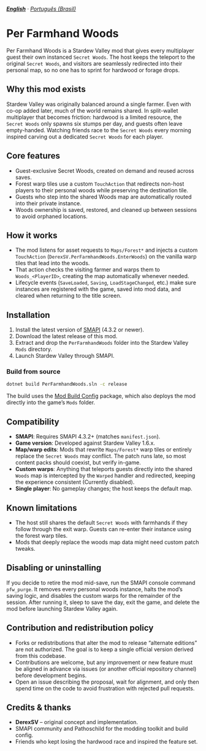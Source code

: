 *[**English**](README.md) · [Português (Brasil)](README.pt-BR.md)*

# Per Farmhand Woods

Per Farmhand Woods is a Stardew Valley mod that gives every multiplayer guest
their own instanced `Secret Woods`. The host keeps the teleport to the original
`Secret Woods`, and visitors are seamlessly redirected into their personal map,
so no one has to sprint for hardwood or forage drops.

## Why this mod exists

Stardew Valley was originally balanced around a single farmer. Even with co-op
added later, much of the world remains shared. In split-wallet multiplayer that
becomes friction: hardwood is a limited resource, the `Secret Woods` only spawns
six stumps per day, and guests often leave empty-handed. Watching friends race to
the `Secret Woods` every morning inspired carving out a dedicated `Secret Woods`
for each player.

## Core features

- Guest-exclusive Secret Woods, created on demand and reused across saves.
- Forest warp tiles use a custom `TouchAction` that redirects non-host players to
  their personal woods while preserving the destination tile.
- Guests who step into the shared Woods map are automatically routed into their
  private instance.
- Woods ownership is saved, restored, and cleaned up between sessions to avoid
  orphaned locations.

## How it works

- The mod listens for asset requests to `Maps/Forest*` and injects a custom
  `TouchAction` (`DerexSV.PerFarmhandWoods.EnterWoods`) on the vanilla warp tiles
  that lead into the woods.
- That action checks the visiting farmer and warps them to `Woods_<PlayerID>`,
  creating the map automatically whenever needed.
- Lifecycle events (`SaveLoaded`, `Saving`, `LoadStageChanged`, etc.) make sure
  instances are registered with the game, saved into mod data, and cleared when
  returning to the title screen.

## Installation

1. Install the latest version of [SMAPI](https://smapi.io/) (4.3.2 or newer).
2. Download the latest release of this mod.
3. Extract and drop the `PerFarmhandWoods` folder into the Stardew Valley `Mods`
   directory.
4. Launch Stardew Valley through SMAPI.

### Build from source

```bash
dotnet build PerFarmhandWoods.sln -c release
```

The build uses the [Mod Build Config](https://www.nuget.org/packages/Pathoschild.Stardew.ModBuildConfig)
package, which also deploys the mod directly into the game’s `Mods` folder.

## Compatibility

- **SMAPI**: Requires SMAPI 4.3.2+ (matches `manifest.json`).
- **Game version**: Developed against Stardew Valley 1.6.x.
- **Map/warp edits**: Mods that rewrite `Maps/Forest*` warp tiles or entirely
  replace the `Secret Woods` may conflict. The patch runs late, so most content
  packs should coexist, but verify in-game.
- **Custom warps**: Anything that teleports guests directly into the shared
  `Woods` map is intercepted by the `Warped` handler and redirected, keeping the
  experience consistent (Currently disabled).
- **Single player**: No gameplay changes; the host keeps the default map.

## Known limitations

- The host still shares the default `Secret Woods` with farmhands if they follow
  through the exit warp. Guests can re-enter their instance using the forest warp
  tiles.
- Mods that deeply replace the woods map data might need custom patch tweaks.

## Disabling or uninstalling

If you decide to retire the mod mid-save, run the SMAPI console command
`pfw_purge`. It removes every personal woods instance, halts the mod’s saving
logic, and disables the custom warps for the remainder of the session. After
running it, sleep to save the day, exit the game, and delete the mod before
launching Stardew Valley again.

## Contribution and redistribution policy

- Forks or redistributions that alter the mod to release “alternate editions” are
  not authorized. The goal is to keep a single official version derived from this
  codebase.
- Contributions are welcome, but any improvement or new feature must be aligned in
  advance via issues (or another official repository channel) before development
  begins.
- Open an issue describing the proposal, wait for alignment, and only then spend
  time on the code to avoid frustration with rejected pull requests.

## Credits & thanks

- **DerexSV** – original concept and implementation.
- SMAPI community and Pathoschild for the modding toolkit and build config.
- Friends who kept losing the hardwood race and inspired the feature set.
